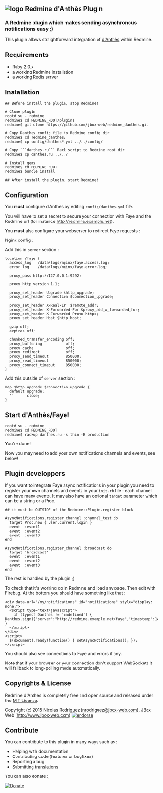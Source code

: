 ## ![logo](https://raw.github.com/jbox-web/redmine_danthes/gh-pages/images/logo.png) Redmine d'Anthès Plugin

### A Redmine plugin which makes sending asynchronous notifications easy ;)

This plugin allows straightforward integration of [d'Anthès](https://github.com/dotpromo/danthes) within Redmine.

## Requirements

* Ruby 2.0.x
* a working [Redmine](http://www.redmine.org/) installation
* a working Redis server

## Installation

    ## Before install the plugin, stop Redmine!

    # Clone plugin
    root# su - redmine
    redmine$ cd REDMINE_ROOT/plugins
    redmine$ git clone https://github.com/jbox-web/redmine_danthes.git

    # Copy Danthes config file to Redmine config dir
    redmine$ cd redmine_danthes/
    redmine$ cp config/danthes*.yml ../../config/

    # Copy ```danthes.ru``` Rack script to Redmine root dir
    redmine$ cp danthes.ru ../../

    # Install gems
    redmine$ cd REDMINE_ROOT
    redmine$ bundle install

    ## After install the plugin, start Redmine!

## Configuration

You **must** configure d'Anthès by editing ```config/danthes.yml``` file.

You will have to set a secret to secure your connection with Faye and the Redmine url (for instance http://redmine.example.net).

You **must** also configure your webserver to redirect Faye requests :

Nginx config :

Add this in ```server``` section :

    location /faye {
      access_log   /data/logs/nginx/faye.access.log;
      error_log    /data/logs/nginx/faye.error.log;

      proxy_pass http://127.0.0.1:9292;

      proxy_http_version 1.1;

      proxy_set_header Upgrade $http_upgrade;
      proxy_set_header Connection $connection_upgrade;

      proxy_set_header X-Real-IP  $remote_addr;
      proxy_set_header X-Forwarded-For $proxy_add_x_forwarded_for;
      proxy_set_header X-Forwarded-Proto https;
      proxy_set_header Host $http_host;

      gzip off;
      expires off;

      chunked_transfer_encoding off;
      proxy_buffering           off;
      proxy_cache               off;
      proxy_redirect            off;
      proxy_send_timeout        850000;
      proxy_read_timeout        850000;
      proxy_connect_timeout     850000;
    }

Add this outside of ```server``` section :

    map $http_upgrade $connection_upgrade {
      default upgrade;
      ''      close;
    }

## Start d'Anthès/Faye!

    root# su - redmine
    redmine$ cd REDMINE_ROOT
    redmine$ rackup danthes.ru -s thin -E production

You're done!

Now you may need to add your own notifications channels and events, see below!

## Plugin developpers

If you want to integrate Faye async notifications in your plugin you need to register your own channels and events in your ```init.rb``` file : each channel can have many events. It may also have an optional ```target``` parameter which can be a string or a Proc.

    ## it must be OUTSIDE of the Redmine::Plugin.register block

    AsyncNotifications.register_channel :channel_test do
      target Proc.new { User.current.login }
      event  :event1
      event  :event2
      event  :event3
    end

    AsyncNotifications.register_channel :broadcast do
      target 'broadcast'
      event  :event1
      event  :event2
      event  :event3
    end

The rest is handled by the plugin ;)

To check that it's working go in Redmine and load any page. Then edit with Firebug. At the bottom you should have something like that :

    <div data-url="/my/notifications" id="notifications" style="display: none;">
      <script type="text/javascript">
        if (typeof Danthes != 'undefined') { Danthes.sign({"server":"http://redmine.example.net/faye","timestamp":1427061870776,"channel":"/channel_test/admin","signature":"8416c90289dbdbd35130da4018d376b5469c1793"}) }
      </script>
    </div>
    <script>
      $(document).ready(function() { setAsyncNotifications(); });
    </script>

You should also see connections to Faye and errors if any.

Note that if your browser or your connection don't support WebSockets it will fallback to long-polling mode automatically.

## Copyrights & License

Redmine d'Anthes is completely free and open source and released under the [MIT License](https://github.com/jbox-web/redmine_pusher_notifications/blob/devel/LICENSE).

Copyright (c) 2015 Nicolas Rodriguez (nrodriguez@jbox-web.com), JBox Web (http://www.jbox-web.com) [![endorse](https://api.coderwall.com/n-rodriguez/endorsecount.png)](https://coderwall.com/n-rodriguez)

## Contribute

You can contribute to this plugin in many ways such as :
* Helping with documentation
* Contributing code (features or bugfixes)
* Reporting a bug
* Submitting translations

You can also donate :)

[![Donate](https://www.paypalobjects.com/en_US/i/btn/btn_donate_LG.gif)](https://www.paypal.com/cgi-bin/webscr?cmd=_s-xclick&hosted_button_id=FBT7E7DAVVEEU)
